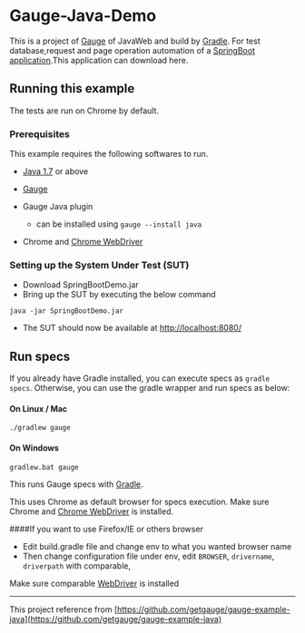 # Gauge-Java-Demo
This is a project of [Gauge](http://getgauge.io) of JavaWeb and build by [Gradle](http://gradle.org). For  test database,request and page operation automation of a [SpringBoot application](https://github.com/helloworlde/SpringBoot-Demo).This application can download here.


## Running this example
The tests are run on Chrome by default.

### Prerequisites

This example requires the following softwares to run.
  * [Java 1.7](http://www.oracle.com/technetwork/java/javase/downloads/jdk8-downloads-2133151.html) or above
  
  * [Gauge](http://getgauge.io/get-started/index.html)
  * Gauge Java plugin
    * can be installed using `gauge --install java`
  * Chrome and [Chrome WebDriver](https://sites.google.com/a/chromium.org/chromedriver/downloads)
  
### Setting up the System Under Test (SUT)

* Download SpringBootDemo.jar
* Bring up the SUT by executing the below command
```
java -jar SpringBootDemo.jar
```
* The SUT should now be available at [http://localhost:8080/](http://localhost:8080)

## Run specs

If you already have Gradle installed, you can execute specs as `gradle specs`. Otherwise, you can use the gradle wrapper and run specs as below:

#### On Linux / Mac

```
./gradlew gauge
```

#### On Windows

```
gradlew.bat gauge
```
This runs Gauge specs with [Gradle](http://gradle.org).

This uses Chrome as default browser for specs execution. Make sure Chrome and [Chrome WebDriver](https://sites.google.com/a/chromium.org/chromedriver/downloads) is installed.



####If you want to use Firefox/IE or others browser  

 - Edit build.gradle file and change env to what you wanted browser name
 - Then change configuration file under env, edit `BROWSER`, `drivername`, `driverpath` with comparable,
 
 Make sure comparable [WebDriver](http://www.seleniumhq.org/download/) is installed

--------------------------

This project reference from [https://github.com/getgauge/gauge-example-java](https://github.com/getgauge/gauge-example-java)